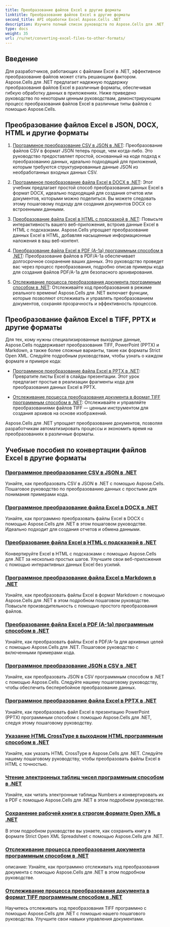 ```yaml
---
title: Преобразование файлов Excel в другие форматы
linktitle: Преобразование файлов Excel в другие форматы
second_title: API обработки Excel Aspose.Cells .NET
description: Изучите полный список руководств по Aspose.Cells для .NET, чтобы преобразовать файлы Excel в такие форматы, как JSON, DOCX, HTML, PDF, Markdown и другие.
type: docs
weight: 35
url: /ru/net/converting-excel-files-to-other-formats/
---
```

## Введение

Для разработчиков, работающих с файлами Excel в .NET, эффективное преобразование файлов может стать решающим фактором. Aspose.Cells для .NET предлагает надежную поддержку преобразования файлов Excel в различные форматы, обеспечивая гибкую обработку данных в приложениях. Ниже приведено руководство по некоторым ценным руководствам, демонстрирующим процесс преобразования файлов Excel в различные типы файлов с помощью Aspose.Cells.

## Преобразование файлов Excel в JSON, DOCX, HTML и другие форматы

1. [Программное преобразование CSV в JSON в .NET](./converting-csv-to-json/): Преобразование файлов CSV в формат JSON теперь проще, чем когда-либо. Это руководство предоставляет простой, основанный на коде подход к преобразованию данных, идеально подходящий для приложений, которым требуются структурированные данные JSON из необработанных входных данных CSV.

2. [Программное преобразование файла Excel в DOCX в .NET](./converting-excel-file-to-docx/): Этот учебник предлагает простой способ преобразования данных Excel в формат DOCX, идеально подходящий для создания отчетов или документов, которыми можно поделиться. Вы можете следовать этому пошаговому подходу для создания документов DOCX со встроенными данными.

3. [Преобразование файла Excel в HTML с подсказкой в .NET](./converting-excel-file-to-html-with-tooltip/): Повысьте интерактивность вашего веб-приложения, встроив данные Excel в HTML с подсказками. Aspose.Cells упрощает преобразование данных Excel в HTML, добавляя насыщенные информационные наложения в ваш веб-контент.

4. [Преобразование файла Excel в PDF (A-1a) программным способом в .NET](./converting-excel-file-to-pdf-a-1a/): Преобразование файлов в PDF/A-1a обеспечивает долгосрочное сохранение ваших данных. Это руководство проведет вас через процесс преобразования, подробно описав примеры кода для создания файлов PDF/A-1a для безопасного архивирования.

5. [Отслеживание процесса преобразования документа программным способом в .NET](./tracking-document-conversion-progress/): Отслеживайте ход преобразования в режиме реального времени! Aspose.Cells для .NET включает функции, которые позволяют отслеживать и управлять преобразованием документов, сохраняя прозрачность и эффективность процессов.

## Преобразование файлов Excel в TIFF, PPTX и другие форматы

Для тех, кому нужны специализированные выходные данные, Aspose.Cells поддерживает преобразования TIFF, PowerPoint (PPTX) и Markdown, а также более сложные варианты, такие как форматы Strict Open XML. Следуйте подробным руководствам, чтобы узнать о каждом формате и примере кода:

- [Программное преобразование файла Excel в PPTX в .NET](./converting-excel-file-to-pptx/): Превратите листы Excel в слайды презентации. Этот урок предлагает простые в реализации фрагменты кода для преобразования данных Excel в PPTX.

- [Отслеживание процесса преобразования документа в формат TIFF программным способом в .NET](./tracking-document-conversion-progress-for-tiff/): Отслеживайте и управляйте преобразованиями файлов TIFF — ценным инструментом для создания архивов на основе изображений.

Aspose.Cells для .NET упрощает преобразование документов, позволяя разработчикам автоматизировать процессы и экономить время на преобразованиях в различные форматы.

## Учебные пособия по конвертации файлов Excel в другие форматы
### [Программное преобразование CSV в JSON в .NET](./converting-csv-to-json/)
Узнайте, как преобразовать CSV в JSON в .NET с помощью Aspose.Cells. Пошаговое руководство по преобразованию данных с простыми для понимания примерами кода.
### [Программное преобразование файла Excel в DOCX в .NET](./converting-excel-file-to-docx/)
Узнайте, как программно преобразовать файлы Excel в DOCX с помощью Aspose.Cells для .NET в этом пошаговом руководстве. Идеально подходит для создания отчетов и обмена данными.
### [Преобразование файла Excel в HTML с подсказкой в .NET](./converting-excel-file-to-html-with-tooltip/)
Конвертируйте Excel в HTML с подсказками с помощью Aspose.Cells для .NET за несколько простых шагов. Улучшите свои веб-приложения с помощью интерактивных данных Excel без усилий.
### [Программное преобразование файла Excel в Markdown в .NET](./converting-excel-file-to-markdown/)
Узнайте, как преобразовать файлы Excel в формат Markdown с помощью Aspose.Cells для .NET в этом подробном пошаговом руководстве. Повысьте производительность с помощью простого преобразования файлов.
### [Преобразование файла Excel в PDF (A-1a) программным способом в .NET](./converting-excel-file-to-pdf-a-1a/)
Узнайте, как преобразовать файлы Excel в PDF/A-1a для архивных целей с помощью Aspose.Cells для .NET. Пошаговое руководство с включенными примерами кода.
### [Программное преобразование JSON в CSV в .NET](./converting-json-to-csv/)
Узнайте, как преобразовать JSON в CSV программным способом в .NET с помощью Aspose.Cells. Следуйте нашему пошаговому руководству, чтобы обеспечить бесперебойное преобразование данных.
### [Программное преобразование файла Excel в PPTX в .NET](./converting-excel-file-to-pptx/)
Узнайте, как преобразовать файл Excel в презентацию PowerPoint (PPTX) программным способом с помощью Aspose.Cells для .NET, следуя этому пошаговому руководству.
### [Указание HTML CrossType в выходном HTML программным способом в .NET](./specifying-html-crosstype-in-output-html/)
Узнайте, как указать HTML CrossType в Aspose.Cells для .NET. Следуйте нашему пошаговому руководству, чтобы преобразовать файлы Excel в HTML с точностью.
### [Чтение электронных таблиц чисел программным способом в .NET](./reading-numbers-spreadsheet/)
Узнайте, как читать электронные таблицы Numbers и конвертировать их в PDF с помощью Aspose.Cells для .NET в этом подробном руководстве.
### [Сохранение рабочей книги в строгом формате Open XML в .NET](./saving-workbook-to-strict-open-xml-spreadsheet-format/)
В этом подробном руководстве вы узнаете, как сохранить книгу в формате Strict Open XML Spreadsheet с помощью Aspose.Cells для .NET.
### [Отслеживание процесса преобразования документа программным способом в .NET](./tracking-document-conversion-progress/)
описание: Узнайте, как программно отслеживать ход преобразования документа с помощью Aspose.Cells для .NET в этом подробном руководстве.
### [Отслеживание процесса преобразования документа в формат TIFF программным способом в .NET](./tracking-document-conversion-progress-for-tiff/)
Научитесь отслеживать ход преобразования TIFF программно с помощью Aspose.Cells для .NET с помощью нашего пошагового руководства. Улучшите свои навыки управления документами.
